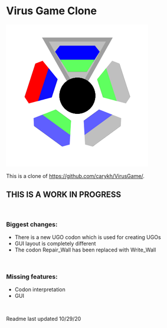 # Virus Game Clone
![GitHub Logo](/Logo.png)

This is a clone of https://github.com/carykh/VirusGame/.

## THIS IS A WORK IN PROGRESS

<br />

### Biggest changes:
- There is a new UGO codon which is used for creating UGOs
- GUI layout is completely different
- The codon Repair_Wall has been replaced with Write_Wall

<br />

### Missing features:
- Codon interpretation
- GUI

<br />

Readme last updated 10/29/20
